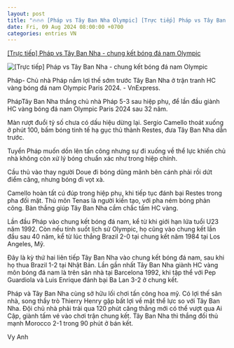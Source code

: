 ```yaml
---
layout: post
title: "🔥🔥🔥 [Pháp vs Tây Ban Nha Olympic] [Trực tiếp] Pháp vs Tây Ban Nha - chung kết bóng đá nam Olympic"
date: Fri, 09 Aug 2024 08:00:00 +0700
categories: entries VN
---
```

[[Trực tiếp] Pháp vs Tây Ban Nha - chung kết bóng đá nam Olympic](https://vnexpress.net/truc-tiep-phap-vs-tay-ban-nha-4779817.html)

![[Trực tiếp] Pháp vs Tây Ban Nha - chung kết bóng đá nam Olympic](https://vcdn1-thethao.vnecdn.net/2024/08/10/afp2024080936dd7r4v1prev-17232-7119-5522-1723239569.jpg?w=1200&h=0&q=100&dpr=1&fit=crop&s=GdIBNmrMJ6YwRxJ2Djyqmg)

Pháp- Chủ nhà Pháp nắm lợi thế sớm trước Tây Ban Nha ở trận tranh HC vàng bóng đá nam Olympic Paris 2024. - VnExpress.

PhápTây Ban Nha thắng chủ nhà Pháp 5-3 sau hiệp phụ, để lần đầu giành HC vàng bóng đá nam Olympic Paris 2024 sau 32 năm.

Màn rượt đuổi tỷ số chưa có dấu hiệu dừng lại. Sergio Camello thoát xuống ở phút 100, bấm bóng tinh tế hạ gục thủ thành Restes, đưa Tây Ban Nha dẫn trước.

Tuyển Pháp muốn dồn lên tấn công nhưng sự đi xuống về thể lực khiến chủ nhà không còn xử lý bóng chuẩn xác như trong hiệp chính.

Cầu thủ vào thay người Doue đi bóng dũng mãnh bên cánh phải rồi dứt điểm căng, nhưng bóng đi vọt xà.

Camello hoàn tất cú đúp trong hiệp phụ, khi tiếp tục đánh bại Restes trong pha đối mặt. Thủ môn Tenas là người kiến tạo, với pha ném bóng phản công. Bàn thắng giúp Tây Ban Nha cầm chắc tấm HC vàng.

Lần đầu Pháp vào chung kết bóng đá nam, kể từ khi giới hạn lứa tuổi U23 năm 1992. Còn nếu tính suốt lịch sử Olympic, họ cũng vào chung kết lần đầu sau 40 năm, kể từ lúc thắng Brazil 2-0 tại chung kết năm 1984 tại Los Angeles, Mỹ.

Đây là kỳ thứ hai liên tiếp Tây Ban Nha vào chung kết bóng đá nam, sau khi họ thua Brazil 1-2 tại Nhật Bản. Lần gần nhất Tây Ban Nha giành HC vàng môn bóng đá nam là trên sân nhà tại Barcelona 1992, khi tập thể với Pep Guardiola và Luis Enrique đánh bại Ba Lan 3-2 ở chung kết.

Pháp và Tây Ban Nha cùng sở hữu lối chơi tấn công hoa mỹ. Có lợi thế sân nhà, song thầy trò Thierry Henry gặp bất lợi về mặt thể lực so với Tây Ban Nha. Đội chủ nhà phải trải qua 120 phút căng thẳng mới có thể vượt qua Ai Cập, giành tấm vé vào chơi trận chung kết. Tây Ban Nha thì thắng đối thủ mạnh Morocco 2-1 trong 90 phút ở bán kết.

Vy Anh

